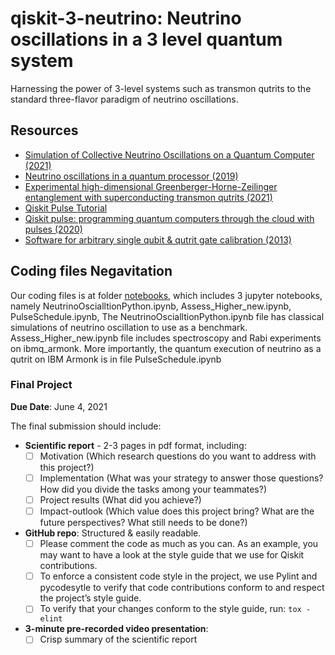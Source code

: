 # qiskit-3-neutrino: Neutrino oscillations in a 3 level quantum system

Harnessing the power of 3-level systems such as transmon qutrits to the standard three-flavor paradigm of neutrino oscillations.

## Resources

* [Simulation of Collective Neutrino Oscillations on a Quantum Computer (2021)](https://arxiv.org/abs/2102.12556)
* [Neutrino oscillations in a quantum processor (2019)](https://journals.aps.org/prresearch/pdf/10.1103/PhysRevResearch.1.033176)
* [Experimental high-dimensional Greenberger-Horne-Zeilinger entanglement with superconducting transmon qutrits (2021)](https://arxiv.org/abs/2104.05627)
* [Qiskit Pulse Tutorial](https://www.youtube.com/watch?v=V_as5PufUiU)
* [Qiskit pulse: programming quantum computers through the cloud with pulses (2020)](https://iopscience.iop.org/article/10.1088/2058-9565/aba404)
* [Software for arbitrary single qubit & qutrit gate calibration (2013)](https://qudev.phys.ethz.ch/static/content/science/Documents/semester/Andreas_Landig_semesterthesis_131020.pdf)

## Coding files Negavitation
Our coding files is at folder [notebooks](https://github.com/hanoipho997/Neutrino-oscillations-in-a-3-level-quantum-system/tree/main/notebooks), which includes 3 jupyter notebooks, namely NeutrinoOscialltionPython.ipynb, Assess_Higher_new.ipynb, PulseSchedule.ipynb,
The NeutrinoOscialltionPython.ipynb file has classical simulations of neutrino oscillation to use as a benchmark. 
Assess_Higher_new.ipynb file includes spectroscopy and Rabi experiments on ibmq_armonk.
More importantly, the quantum execution of neutrino as a qutrit on IBM Armonk is in file PulseSchedule.ipynb

### Final Project

**Due Date**: June 4, 2021

The final submission should include:

- **Scientific report** - 2-3 pages in pdf format, including:
  - [ ] Motivation (Which research questions do you want to address with this project?)
  - [ ] Implementation (What was your strategy to answer those questions? How did you divide the tasks among your teammates?)
  - [ ] Project results (What did you achieve?)
  - [ ] Impact-outlook (Which value does this project bring? What are the future perspectives? What still needs to be done?)

- **GitHub repo**: Structured & easily readable.
  - [ ] Please comment the code as much as you can. As an example, you may want to have a look at the style guide that we use for Qiskit contributions.
  - [ ] To enforce a consistent code style in the project, we use Pylint and pycodesytle to verify that code contributions conform to and respect the project’s style guide.
  - [ ] To verify that your changes conform to the style guide, run: `tox -elint`

- **3-minute pre-recorded video presentation**:
  - [ ] Crisp summary of the scientific report
